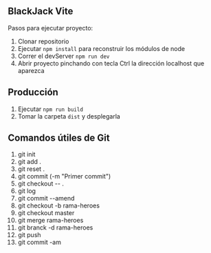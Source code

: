 ## BlackJack Vite

Pasos para ejecutar proyecto:

1. Clonar repositorio
2. Ejecutar ```npm install``` para reconstruir los módulos de node
3. Correr el devServer ```npm run dev```
4. Abrir proyecto pinchando con tecla Ctrl la dirección localhost que aparezca

## Producción

1. Ejecutar ```npm run build```
2. Tomar la carpeta ```dist``` y desplegarla

## Comandos útiles de Git

01. git init
02. git add .
03. git reset .
04. git commit (-m "Primer commit")
05. git checkout -- .
06. git log
07. git commit --amend
08. git checkout -b rama-heroes
09. git checkout master
10. git merge rama-heroes
11. git branck -d rama-heroes
12. git push
12. git commit -am




